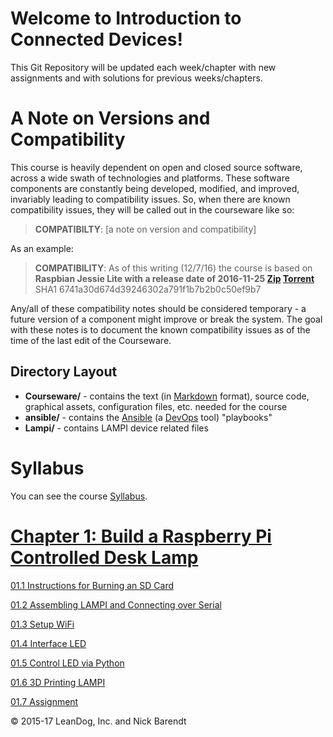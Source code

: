 # Welcome to Introduction to Connected Devices!

This Git Repository will be updated each week/chapter with new assignments and with solutions for previous weeks/chapters.

# A Note on Versions and Compatibility

This course is heavily dependent on open and closed source software, across a wide swath of technologies and platforms.  These software components are constantly being developed, modified, and improved, invariably leading to compatibility issues.  So, when there are known compatibility issues, they will be called out in the courseware like so:

> **COMPATIBILTY**: \[a note on version and compatibility\]

As an example:

> **COMPATIBILITY**: As of this writing (12/7/16) the course is based on
**Raspbian Jessie Lite with a release date of 2016-11-25 [Zip](https://downloads.raspberrypi.org/raspbian_lite/images/raspbian_lite-2016-11-29/2016-11-25-raspbian-jessie-lite.zip) [Torrent](https://downloads.raspberrypi.org/raspbian_lite/images/raspbian_lite-2016-11-29/2016-11-25-raspbian-jessie-lite.zip.torrent)**
SHA1 6741a30d674d39246302a791f1b7b2b0c50ef9b7

Any/all of these compatibility notes should be considered temporary - a future version of a component might improve or break the system.  The goal with these notes is to document the known compatibility issues as of the time of the last edit of the Courseware.

## Directory Layout
* **Courseware/** - contains the text (in [Markdown](https://daringfireball.net/projects/markdown/) format), source code, graphical assets, configuration files, etc. needed for the course
* **ansible/** - contains the [Ansible](https://www.ansible.com/) (a [DevOps](https://en.wikipedia.org/wiki/DevOps) tool) "playbooks"
* **Lampi/** - contains LAMPI device related files

# Syllabus
You can see the course [Syllabus](syllabus.md).


# [Chapter 1: Build a Raspberry Pi Controlled Desk Lamp](Courseware/01.1_Burning_an_SD_Card_Image/README.md)

[01.1 Instructions for Burning an SD Card](Courseware/01.1_Burning_an_SD_Card_Image/README.md)

[01.2 Assembling LAMPI and Connecting over Serial](Courseware/01.2_Assemble_LAMPI_and_Serial_Connection/README.md)

[01.3 Setup WiFi](Courseware/01.3_Set_Up_Wifi/README.md)

[01.4 Interface LED](Courseware/01.4_Interface_LED/README.md)

[01.5 Control LED via Python](Courseware/01.5_Control_LED_via_Python_Script/README.md)

[01.6 3D Printing LAMPI](Courseware/01.6_3D_Printing/README.md)

[01.7 Assignment](Courseware/01.7_Assignment/README.md)


&copy; 2015-17 LeanDog, Inc. and Nick Barendt

